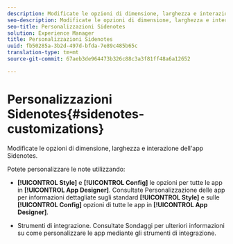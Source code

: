 ```yaml
---
description: Modificate le opzioni di dimensione, larghezza e interazione dell'app Sidenotes.
seo-description: Modificate le opzioni di dimensione, larghezza e interazione dell'app Sidenotes.
seo-title: Personalizzazioni Sidenotes
solution: Experience Manager
title: Personalizzazioni Sidenotes
uuid: fb50285a-3b2d-497d-bfda-7e89c485b65c
translation-type: tm+mt
source-git-commit: 67aeb3de964473b326c88c3a3f81ff48a6a12652

---
```



# Personalizzazioni Sidenotes{#sidenotes-customizations}

Modificate le opzioni di dimensione, larghezza e interazione dell'app Sidenotes.

Potete personalizzare le note utilizzando:

* **[!UICONTROL Style]** e **[!UICONTROL Config]** le opzioni per tutte le app in **[!UICONTROL App Designer]**. Consultate Personalizzazione delle app per informazioni dettagliate sugli standard **[!UICONTROL Style]** e sulle **[!UICONTROL Config]** opzioni di tutte le app in **[!UICONTROL App Designer]**.

* Strumenti di integrazione. Consultate Sondaggi per ulteriori informazioni su come personalizzare le app mediante gli strumenti di integrazione.

